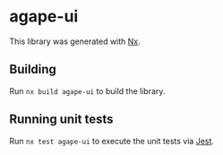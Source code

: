 # agape-ui

This library was generated with [Nx](https://nx.dev).

## Building

Run `nx build agape-ui` to build the library.

## Running unit tests

Run `nx test agape-ui` to execute the unit tests via [Jest](https://jestjs.io).
